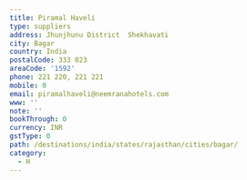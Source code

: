 ```yaml
---
title: Piramal Haveli
type: suppliers
address: Jhunjhunu District  Shekhavati
city: Bagar
country: India
postalCode: 333 023
areaCode: '1592'
phone: 221 220, 221 221
mobile: 0
email: piramalhaveli@neemranahotels.com
www: ''
note: ''
bookThrough: 0
currency: INR
gstType: 0
path: /destinations/india/states/rajasthan/cities/bagar/
category:
  - H
---
```


